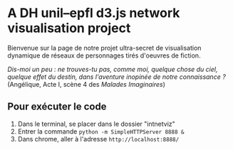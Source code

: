# A DH unil–epfl d3.js network visualisation project

Bienvenue sur la page de notre projet ultra-secret de visualisation dynamique de réseaux de personnages tirés d'oeuvres de fiction.

*Dis-moi un peu : ne trouves-tu pas, comme moi, quelque chose du ciel, quelque effet du destin, dans l'aventure inopinée de notre connaissance ?* (Angélique, Acte I, scène 4 des *Malades Imaginaires*)

## Pour exécuter le code

1. Dans le terminal, se placer dans le dossier "intnetviz"
2. Entrer la commande ```python -m SimpleHTTPServer 8888 &```
3. Dans chrome, aller à l'adresse ```http://localhost:8888/```
